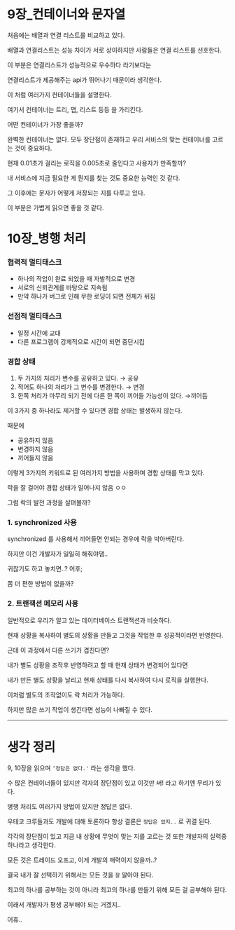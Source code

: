 # 9장_컨테이너와 문자열

처음에는 배열과 연결 리스트를 비교하고 있다.

배열과 연결리스트는 성능 차이가 서로 상이하지만 사람들은 연결 리스트를 선호한다.

이 부분은 연결리스트가 성능적으로 우수하다 라기보다는

연결리스트가 제공해주는 api가 뛰어나기 때문이라 생각한다.

이 처럼 여러가지 컨테이너들을 설명한다.

여기서 컨테이너는 트리, 맵, 리스트 등등 을 가리킨다.

어떤 컨테이너가 가장 좋을까?

완벽한 컨테이너는 없다. 모두 장단점이 존재하고 우리 서비스의 맞는 컨테이너를 고르는 것이 중요하다.

현재 0.01초가 걸리는 로직을 0.005초로 줄인다고 사용자가 만족할까?

내 서비스에 지금 필요한 게 뭔지를 찾는 것도 중요한 능력인 것 같다.

그 이후에는 문자가 어떻게 저장되는 지를 다루고 있다.

이 부분은 가볍게 읽으면 좋을 것 같다.

# 10장_병행 처리

### 협력적 멀티태스크

- 하나의 작업이 완료 되었을 때 자발적으로 변경
- 서로의 신뢰관계를 바탕으로 지속됨
- 만약 하나가 버그로 인해 무한 로딩이 되면 전체가 뒤짐

### 선점적 멀티태스크

- 일정 시간에 교대
- 다른 프로그램이 강제적으로 시간이 되면 중단시킴

### 경합 상태

1. 두 가지의 처리가 변수를 공유하고 있다. → 공유
2. 적어도 하나의 처리가 그 변수를 변경한다. → 변경
3. 한쪽 처리가 마무리 되기 전에 다른 한 쪽이 끼어들 가능성이 있다. →끼어듬

이 3가지 중 하나라도 제거할 수 있다면 경합 상태는 발생하지 않는다.

때문에

- 공유하지 않음
- 변경하지 않음
- 끼어들지 않음

이렇게 3가지의 키워드로 된 여러가지 방법을 사용하며 경합 상태를 막고 있다.

락을 잘 걸어야 경합 상태가 일어나지 않음 ㅇㅇ

그럼 락의 발전 과정을 살펴볼까?

### **1. synchronized 사용**

synchronized 를 사용해서 끼어들면 안되는 경우에 락을 박아버린다.

하지만 이건 개발자가 일일히 해줘야댐..

귀찮기도 하고 놓치면..? 어후;

쫌 더 편한 방법이 없을까?

### 2. 트랜잭션 메모리 사용

일반적으로 우리가 알고 있는 데이터베이스 트랜잭션과 비슷하다.

현재 상황을 복사하여 별도의 상황을 만들고 그것을 작업한 후 성공적이라면 반영한다.

근데 이 과정에서 다른 쓰기가 겹친다면?

내가 별도 상황을 조작후 반영하려고 할 때 현재 상태가 변경되어 있다면

내가 만든 별도 상황을 날리고 현재 상태를 다시 복사하여 다시 로직을 실행한다.

이처럼 별도의 조작없이도 락 처리가 가능하다.

하지만 많은 쓰기 작업이 생긴다면 성능이 나빠질 수 있다.

---

# 생각 정리

9, 10장을 읽으며 `‘정답은 없다.'` 라는 생각을 했다.

수 많은 컨테이너들이 있지만 각자의 장단점이 있고 이것만 써! 라고 하기엔 무리가 있다.

병행 처리도 여러가지 방법이 있지만 정답은 없다.

우테코 크루들과도 개발에 대해 토론하다 항상 결론은 `정답은 없지..` 로 귀결 된다.

각각의 장단점이 있고 지금 내 상황에 무엇이 맞는 지를 고르는 것 또한 개발자의 실력중 하나라고 생각한다.

모든 것은 트레이드 오프고, 이게 개발의 매력이지 않을까..?

결국 내가 잘 선택하기 위해서는 모든 것을 `잘` 알아야 된다.

최고의 하나를 공부하는 것이 아니라 최고의 하나를 만들기 위해 모든 걸 공부해야 된다.

이래서 개발자가 평생 공부해야 되는 거겠지..

어휴..
